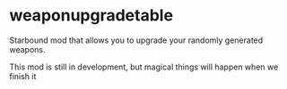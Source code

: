 # weaponupgradetable
Starbound mod that allows you to upgrade your randomly generated weapons.

This mod is still in development, but magical things will happen when we finish it
